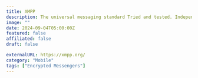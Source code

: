 ```yaml
---
title: XMPP
description: The universal messaging standard Tried and tested. Independent. Privacy-focused.
image: ""
date: 2024-09-04T05:00:00Z
featured: false
affiliated: false
draft: false

externalURL: https://xmpp.org/
category: "Mobile"
tags: ["Encrypted Messengers"]
---
```

